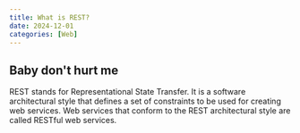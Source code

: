 ```yaml
---
title: What is REST?
date: 2024-12-01
categories: [Web]
---
```


## Baby don't hurt me

REST stands for Representational State Transfer. It is a software architectural style that defines a set of constraints to be used for creating web services. Web services that conform to the REST architectural style are called RESTful web services.
